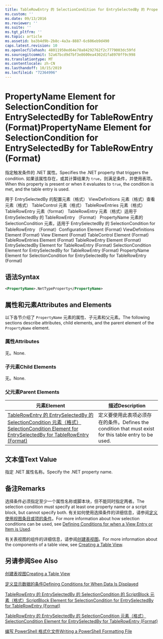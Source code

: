 ```yaml
---
title: TableRowEntry 的 SelectionCondition for EntrySelectedBy 的 PropertyName 元素（格式） |Microsoft Docs
ms.custom: ''
ms.date: 09/13/2016
ms.reviewer: ''
ms.suite: ''
ms.tgt_pltfrm: ''
ms.topic: article
ms.assetid: ba3b4d9b-2b8c-4a3a-8887-6c606eb9d490
caps.latest.revision: 10
ms.openlocfilehash: 48011950ed64e78a84292762f2c7779003dc59fd
ms.sourcegitcommit: 52a67bcd9d7bf3e8600ea4302d1fa8970ff9c998
ms.translationtype: MT
ms.contentlocale: zh-CN
ms.lasthandoff: 10/15/2019
ms.locfileid: "72364996"
---
```

# <a name="propertyname-element-for-selectioncondition-for-entryselectedby-for-tablerowentry-format"></a><span data-ttu-id="15090-102">PropertyName Element for SelectionCondition for EntrySelectedBy for TableRowEntry (Format)</span><span class="sxs-lookup"><span data-stu-id="15090-102">PropertyName Element for SelectionCondition for EntrySelectedBy for TableRowEntry (Format)</span></span>

<span data-ttu-id="15090-103">指定触发条件的 .NET 属性。</span><span class="sxs-lookup"><span data-stu-id="15090-103">Specifies the .NET property that triggers the condition.</span></span> <span data-ttu-id="15090-104">如果该属性存在，或其计算结果为 `true`，则满足条件，并使用表项。</span><span class="sxs-lookup"><span data-stu-id="15090-104">When this property is present or when it evaluates to `true`, the condition is met, and the table entry is used.</span></span>

<span data-ttu-id="15090-105">用于 EntrySelectedBy 的配置元素（格式） ViewDefinitions 元素（格式）查看元素（格式） TableControl 元素（格式） TableRowEntries 元素（格式） TableRowEntry 元素（format） TableRowEntry 元素（格式）适用于 EntrySelectedBy 的 TableRowEntry （Format） PropertyName 元素的 SelectionCondition 元素，适用于 EntrySelectedBy 的 SelectionCondition for TableRowEntry （Format）</span><span class="sxs-lookup"><span data-stu-id="15090-105">Configuration Element (Format) ViewDefinitions Element (Format) View Element (Format) TableControl Element (Format) TableRowEntries Element (Format) TableRowEntry Element (Format) EntrySelectedBy Element for TableRowEntry (Format) SelectionCondition Element for EntrySelectedBy for TableRowEntry (Format) PropertyName Element for SelectionCondition for EntrySelectedBy for TableRowEntry (Format)</span></span>

## <a name="syntax"></a><span data-ttu-id="15090-106">语法</span><span class="sxs-lookup"><span data-stu-id="15090-106">Syntax</span></span>

```xml
<PropertyName>.NetTypeProperty</PropertyName>
```

## <a name="attributes-and-elements"></a><span data-ttu-id="15090-107">属性和元素</span><span class="sxs-lookup"><span data-stu-id="15090-107">Attributes and Elements</span></span>

<span data-ttu-id="15090-108">以下各节介绍了 `PropertyName` 元素的属性、子元素和父元素。</span><span class="sxs-lookup"><span data-stu-id="15090-108">The following sections describe attributes, child elements, and the parent element of the `PropertyName` element.</span></span>

### <a name="attributes"></a><span data-ttu-id="15090-109">属性</span><span class="sxs-lookup"><span data-stu-id="15090-109">Attributes</span></span>

<span data-ttu-id="15090-110">无。</span><span class="sxs-lookup"><span data-stu-id="15090-110">None.</span></span>

### <a name="child-elements"></a><span data-ttu-id="15090-111">子元素</span><span class="sxs-lookup"><span data-stu-id="15090-111">Child Elements</span></span>

<span data-ttu-id="15090-112">无。</span><span class="sxs-lookup"><span data-stu-id="15090-112">None.</span></span>

### <a name="parent-elements"></a><span data-ttu-id="15090-113">父元素</span><span class="sxs-lookup"><span data-stu-id="15090-113">Parent Elements</span></span>

|<span data-ttu-id="15090-114">元素</span><span class="sxs-lookup"><span data-stu-id="15090-114">Element</span></span>|<span data-ttu-id="15090-115">描述</span><span class="sxs-lookup"><span data-stu-id="15090-115">Description</span></span>|
|-------------|-----------------|
|[<span data-ttu-id="15090-116">TableRowEntry 的 EntrySelectedBy 的 SelectionCondition 元素（格式）</span><span class="sxs-lookup"><span data-stu-id="15090-116">SelectionCondition Element for EntrySelectedBy for TableRowEntry (Format)</span></span>](./selectioncondition-element-for-entryselectedby-for-tablecontrol-format.md)|<span data-ttu-id="15090-117">定义要使用此表项必须存在的条件。</span><span class="sxs-lookup"><span data-stu-id="15090-117">Defines the condition that must exist for this table entry to be used.</span></span>|

## <a name="text-value"></a><span data-ttu-id="15090-118">文本值</span><span class="sxs-lookup"><span data-stu-id="15090-118">Text Value</span></span>

<span data-ttu-id="15090-119">指定 .NET 属性名称。</span><span class="sxs-lookup"><span data-stu-id="15090-119">Specify the .NET property name.</span></span>

## <a name="remarks"></a><span data-ttu-id="15090-120">备注</span><span class="sxs-lookup"><span data-stu-id="15090-120">Remarks</span></span>

<span data-ttu-id="15090-121">选择条件必须指定至少一个属性名称或脚本块，但不能同时指定两者。</span><span class="sxs-lookup"><span data-stu-id="15090-121">The selection condition must specify at least one property name or a script block, but cannot specify both.</span></span> <span data-ttu-id="15090-122">有关如何使用选择条件的详细信息，请参阅[定义使用视图条目或项的条件](./defining-conditions-for-displaying-data.md)。</span><span class="sxs-lookup"><span data-stu-id="15090-122">For more information about how selection conditions can be used, see [Defining Conditions for when a View Entry or Item is Used](./defining-conditions-for-displaying-data.md).</span></span>

<span data-ttu-id="15090-123">有关表视图的组件的详细信息，请参阅[创建表视图](./creating-a-table-view.md)。</span><span class="sxs-lookup"><span data-stu-id="15090-123">For more information about the components of a table view, see [Creating a Table View](./creating-a-table-view.md).</span></span>

## <a name="see-also"></a><span data-ttu-id="15090-124">另请参阅</span><span class="sxs-lookup"><span data-stu-id="15090-124">See Also</span></span>

[<span data-ttu-id="15090-125">创建表视图</span><span class="sxs-lookup"><span data-stu-id="15090-125">Creating a Table View</span></span>](./creating-a-table-view.md)

[<span data-ttu-id="15090-126">定义显示数据的条件</span><span class="sxs-lookup"><span data-stu-id="15090-126">Defining Conditions for When Data Is Displayed</span></span>](./defining-conditions-for-displaying-data.md)

[<span data-ttu-id="15090-127">TableRowEntry 的 EntrySelectedBy 的 SelectionCondition 的 ScriptBlock 元素（格式）</span><span class="sxs-lookup"><span data-stu-id="15090-127">ScriptBlock Element for SelectionCondition for EntrySelectedBy for TableRowEntry (Format)</span></span>](./scriptblock-element-for-selectioncondition-for-entryselectedby-for-tablecontrol-format.md)

[<span data-ttu-id="15090-128">TableRowEntry 的 EntrySelectedBy 的 SelectionCondition 元素（格式）</span><span class="sxs-lookup"><span data-stu-id="15090-128">SelectionCondition Element for EntrySelectedBy for TableRowEntry (Format)</span></span>](./selectioncondition-element-for-entryselectedby-for-tablecontrol-format.md)

[<span data-ttu-id="15090-129">编写 PowerShell 格式化文件</span><span class="sxs-lookup"><span data-stu-id="15090-129">Writing a PowerShell Formatting File</span></span>](./writing-a-powershell-formatting-file.md)

